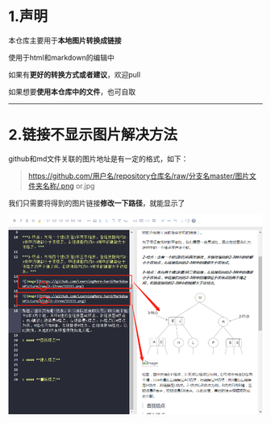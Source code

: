 # 1.声明

本仓库主要用于**本地图片转换成链接**

使用于html和markdown的编辑中

如果有**更好的转换方式或者建议**，欢迎pull

如果想要**使用本仓库中的文件**，也可自取

***

# 2.链接不显示图片解决方法

github和md文件关联的图片地址是有一定的格式，如下：

>https://github.com/用户名/repository仓库名/raw/分支名master/图片文件夹名称/.png or.jpg

我们只需要将得到的图片链接**修改一下路径**，就能显示了

![操作示例](https://github.com/LearningMore-hard/MarkdownPicture/blob/2-3Tree/showpicbycorrectpath.png?raw=true "just do this")
